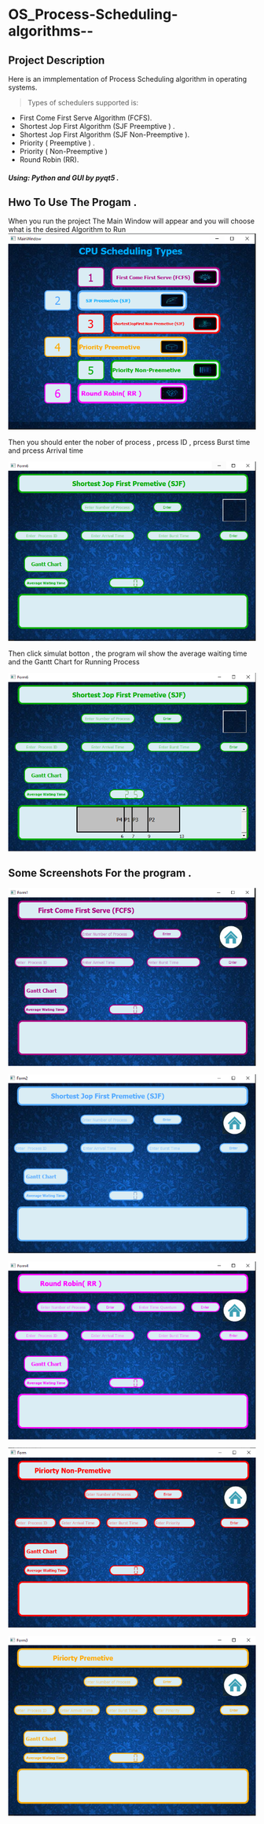 # OS_Process-Scheduling-algorithms--

## Project Description

Here is an immplementation of Process Scheduling algorithm in operating systems. 
> Types of schedulers supported is:
- First Come First Serve Algorithm (FCFS).
- Shortest Jop First Algorithm (SJF Preemptive ) .
- Shortest Jop First Algorithm (SJF Non-Preemptive ).
- Priority ( Preemptive ) .
- Priority ( Non-Preemptive )
- Round Robin (RR). 

#####  Using: Python and GUI by pyqt5 .

## Hwo To Use The Progam .
When you run the project The Main Window will appear and you will choose what is the desired Algorithm to Run
![](report%20screen%20shots/mainProject1.PNG)
 
 Then you should enter the nober of process  , prcess ID  , prcess Burst time and prcess Arrival time 
 
 ![](report%20screen%20shots/SJFPre.PNG)
 
 Then click simulat botton , the program wil show the average waiting time and the Gantt Chart for Running Process
 
  ![](report%20screen%20shots/running.PNG)
  
  ## Some Screenshots For the program .
  ![](report%20screen%20shots/FCFS.PNG)
    
  ![](report%20screen%20shots/SJF.PNG)
    
  ![](report%20screen%20shots/RR.PNG)
    
  ![](report%20screen%20shots/Piriortynon.PNG)
    
  ![](report%20screen%20shots/Piriorty.PNG)
    
